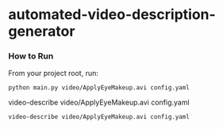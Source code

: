 # automated-video-description-generator
### How to Run
From your project root, run:

```shell
python main.py video/ApplyEyeMakeup.avi config.yaml
```
video-describe video/ApplyEyeMakeup.avi config.yaml
```shell
video-describe video/ApplyEyeMakeup.avi config.yaml
```
